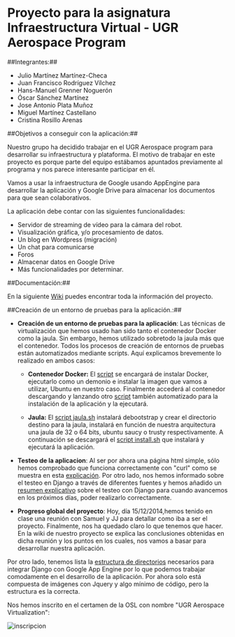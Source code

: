 
Proyecto para la asignatura Infraestructura Virtual - UGR Aerospace Program
============

##Integrantes:##

* Julio Martínez Martínez-Checa
* Juan Francisco Rodríguez Vílchez
* Hans-Manuel Grenner Noguerón
* Óscar Sánchez Martínez
* Jose Antonio Plata Muñoz
* Miguel Martínez Castellano
* Cristina Rosillo Arenas

##Objetivos a conseguir con la aplicación:##

Nuestro grupo ha decidido trabajar en el UGR Aerospace program para desarrollar su infraestructura y plataforma. El motivo de trabajar en este proyecto es porque parte del equipo estábamos apuntados previamente al programa y nos parece interesante participar en él.

Vamos a usar la infraestructura de Google usando AppEngine para desarrollar la aplicación y Google Drive para almacenar los documentos para que sean colaborativos.

La aplicación debe contar con las siguientes funcionalidades:

* Servidor de streaming de vídeo para la cámara del robot.
* Visualización gráfica, y/o procesamiento de datos.
* Un blog en Wordpress (migración)
* Un chat para comunicarse
* Foros
* Almacenar datos en Google Drive
* Más funcionalidades por determinar.

##Documentación:##

En la siguiente [Wiki](https://github.com/julioxus/iv-aerospace/wiki/Wiki) puedes encontrar toda la información del proyecto.

##Creación de un entorno de pruebas para la aplicación.:##

+ **Creación de un entorno de pruebas para la aplicación**: Las técnicas de virtualización que hemos usado han sido tanto el contenedor Docker como la jaula. Sin embargo, hemos utilizado sobretodo la jaula más que el contenedor.
Todos los procesos de creación de entornos de pruebas están automatizados mediante scripts. Aquí explicamos brevemente lo realizado en ambos casos:

    * **Contenedor Docker:** El [script](https://github.com/julioxus/iv-aerospace/blob/master/doc/install_docker.sh) se encargará de instalar Docker, ejecutarlo como un demonio e instalar la imagen que vamos a utilizar, Ubuntu en nuestro caso.
Finalmente accederá al contenedor descargando y lanzando otro [script](https://github.com/julioxus/iv-aerospace/blob/master/doc/install.sh) también automatizado para la instalación de la aplicación y la ejecutará.

    * **Jaula:** El [script jaula.sh](https://github.com/julioxus/iv-aerospace/blob/master/doc/jaula.sh) instalará debootstrap y crear el directorio destino para la jaula, instalará en función de nuestra arquitectura una jaula de 32 o 64 bits, ubuntu saucy o trusty respectivamente. A continuación se descargará el [script install.sh](https://github.com/julioxus/iv-aerospace/blob/master/doc/install.sh) que instalará y ejecutará la aplicación.

+ **Testeo de la aplicacion**: Al ser por ahora una página html simple, sólo hemos comprobado que funciona correctamente con "curl" como se muestra en esta [explicación](https://github.com/julioxus/iv-aerospace/blob/master/doc/test_disponibilidad.md). Por otro lado, nos hemos informado sobre el testeo en Django a través de diferentes fuentes y hemos añadido un [resumen explicativo](https://github.com/julioxus/iv-aerospace/blob/master/doc/testing_tools_django.md) sobre el testeo con Django para cuando avancemos en los próximos días, poder realizarlo correctamente.

+ **Progreso global del proyecto**: Hoy, día 15/12/2014,hemos tenido en clase una reunión con Samuel y JJ para detallar como iba a ser el proyecto. Finalmente, nos ha quedado claro lo que tenemos que hacer. En la wiki de nuestro proyecto se explica las conclusiones obtenidas en dicha reunión y los puntos en los cuales, nos vamos a basar para desarrollar nuestra aplicación.

Por otro lado, tenemos lista la [estructura de directorios](https://github.com/julioxus/iv-aerospace/tree/master/workspace/guestbook) necesarios para integrar Django con Google App Engine por lo que podemos trabajar comodamente en el desarrollo de la aplicación. Por ahora solo está compuesta de imágenes con Jquery y algo mínimo de código, pero la estructura es la correcta.


Nos hemos inscrito en el certamen de la OSL con nombre "UGR Aerospace Virtualization":

![inscripcion](http://i.imgur.com/fVNpRkx.png)
